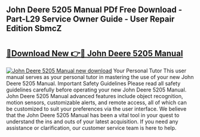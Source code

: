 ## John Deere 5205 Manual PDf Free Download - Part-L29 Service Owner Guide - User Repair Edition SbmcZ

# <h2><a href="http://bc95932.oget.top/?id=John+Deere+5205+Manual">🔗Download New 👉🔴 John Deere 5205 Manual</a></h2>

[![John Deere 5205 Manual new download](https://i.imgur.com/5g1atiW.png)](http://bc95932.oget.top/?id=John+Deere+5205+Manual)
Your Personal Tutor This user manual serves as your personal tutor in mastering the use of your new John Deere 5205 Manual. Important Safety Guidelines Please read all safety guidelines carefully before operating your new John Deere 5205 Manual. John Deere 5205 Manual advanced features include object recognition, motion sensors, customizable alerts, and remote access, all of which can be customized to suit your preferences via the user interface. We believe that the John Deere 5205 Manual has been a vital tool in your quest to understand the ins and outs of your latest acquisition. If you need any assistance or clarification, our customer service team is here to help.
